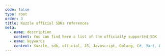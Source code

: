 ```yaml
---
code: false
type: root
order: 3
title: Kuzzle official SDKs references
meta:
  - name: description
    content: You can find here a list of the officially supported SDK
  - name: keywords
    content: Kuzzle, sdk, official, JS, Javascript, Golang, C#, Dart, Dart Null Safety, Jvm, Java
---
```


<Redirect to="v2" />
